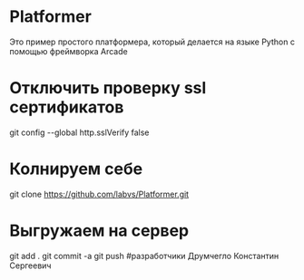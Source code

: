 # Platformer
Это пример простого платформера, который делается на языке Python  с помощью фреймворка Arcade

# Отключить проверку ssl сертификатов
git config --global http.sslVerify false
# Колнируем себе
git clone https://github.com/labvs/Platformer.git
# Выгружаем на сервер
git add .
git commit -a
git push
#разработчики 
Друмчегло Константин Сергеевич
